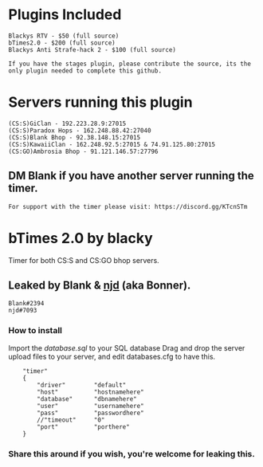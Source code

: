 # Plugins Included
```
Blackys RTV - $50 (full source)
bTimes2.0 - $200 (full source)
Blackys Anti Strafe-hack 2 - $100 (full source)
```
```
If you have the stages plugin, please contribute the source, its the only plugin needed to complete this github.
```

# Servers running this plugin
```
(CS:S)GiClan - 192.223.28.9:27015
(CS:S)Paradox Hops - 162.248.88.42:27040
(CS:S)Blank Bhop - 92.38.148.15:27015
(CS:S)KawaiiClan - 162.248.92.5:27015 & 74.91.125.80:27015
(CS:GO)Ambrosia Bhop - 91.121.146.57:27796
```
## DM Blank if you have another server running the timer.

```
For support with the timer please visit: https://discord.gg/KTcnSTm
```

# bTimes 2.0 by blacky
Timer for both CS:S and CS:GO bhop servers.
## Leaked by Blank & [njd](https://github.com/natejd) (aka Bonner).
```
Blank#2394
njd#7093
```

### How to install
Import the *database.sql* to your SQL database
Drag and drop the server upload files to your server, and edit databases.cfg to have this.
```
	"timer"
	{
		"driver"		"default"
		"host"			"hostnamehere"
		"database"		"dbnamehere"
		"user"			"usernamehere"
		"pass"			"passwordhere"
		//"timeout"		"0"
		"port"		   	"porthere"
	}
```

### Share this around if you wish, you're welcome for leaking this.
